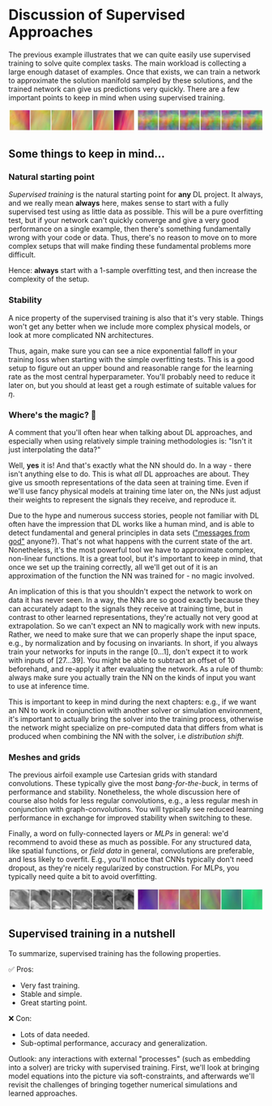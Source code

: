 Discussion of Supervised Approaches
=======================

The previous example illustrates that we can quite easily use 
supervised training to solve quite complex tasks. The main workload is
collecting a large enough dataset of examples. Once that exists, we can
train a network to approximate the solution manifold sampled
by these solutions, and the trained network can give us predictions
very quickly. There are a few important points to keep in mind when 
using supervised training.

![Divider](resources/divider1.jpg)

## Some things to keep in mind...

### Natural starting point

_Supervised training_ is the natural starting point for **any** DL project. It always,
and we really mean **always** here, makes sense to start with a fully supervised
test using as little data as possible. This will be a pure overfitting test,
but if your network can't quickly converge and give a very good performance 
on a single example, then there's something fundamentally wrong
with your code or data. Thus, there's no reason to move on to more complex
setups that will make finding these fundamental problems more difficult.

Hence: **always** start with a 1-sample overfitting test,
and then increase the complexity of the setup.

### Stability

A nice property of the supervised training is also that it's very stable.
Things won't get any better when we include more complex physical 
models, or look at more complicated NN architectures.

Thus, again, make sure you can see a nice exponential falloff in your training 
loss when starting with the simple overfitting tests. This is a good
setup to figure out an upper bound and reasonable range for the learning rate
as the most central hyperparameter.
You'll probably need to reduce it later on, but you should at least get a 
rough estimate of suitable values for $\eta$.

### Where's the magic? 🦄 

A comment that you'll often hear when talking about DL approaches, and especially
when using relatively simple training methodologies is: "Isn't it just interpolating the data?"

Well, **yes** it is! And that's exactly what the NN should do. In a way - there isn't 
anything else to do. This is what _all_ DL approaches are about. They give us smooth
representations of the data seen at training time. Even if we'll use fancy physical 
models at training time later on, the NNs just adjust their weights to represent the signals
they receive, and reproduce it.

Due to the hype and numerous success stories, people not familiar with DL often have 
the impression that DL works like a human mind, and is able to detect fundamental
and general principles in data sets (["messages from god"](https://dilbert.com/strip/2000-01-03) anyone?).
That's not what happens with the current state of the art. Nonetheless, it's
the most powerful tool we have to approximate complex, non-linear functions.
It is a great tool, but it's important to keep in mind, that once we set up the training
correctly, all we'll get out of it is an approximation of the function the NN
was trained for - no magic involved.

An implication of this is that you shouldn't expect the network 
to work on data it has never seen. In a way, the NNs are so good exactly 
because they can accurately adapt to the signals they receive at training time,
but in contrast to other learned representations, they're actually not very good
at extrapolation. So we can't expect an NN to magically work with new inputs.
Rather, we need to make sure that we can properly shape the input space,
e.g., by normalization and by focusing on invariants. In short, if you always train
your networks for inputs in the range $[0\dots1]$, don't expect it to work
with inputs of $[27\dots39]$. You might be able to subtract an offset of $10$ beforehand,
and re-apply it after evaluating the network.
As a rule of thumb: always make sure you
actually train the NN on the kinds of input you want to use at inference time.

This is important to keep in mind during the next chapters: e.g., if we
want an NN to work in conjunction with another solver or simulation environment,
it's important to actually bring the solver into the training process, otherwise
the network might specialize on pre-computed data that differs from what is produced
when combining the NN with the solver, i.e _distribution shift_.

### Meshes and grids

The previous airfoil example use Cartesian grids with standard 
convolutions. These typically give the most _bang-for-the-buck_, in terms
of performance and stability. Nonetheless, the whole discussion here of course 
also holds for less regular convolutions, e.g., a less regular mesh
in conjunction with graph-convolutions. You will typically see reduced learning
performance in exchange for improved stability when switching to these.

Finally, a word on fully-connected layers or _MLPs_ in general: we'd recommend
to avoid these as much as possible. For any structured data, like spatial functions,
or _field data_ in general, convolutions are preferable, and less likely to overfit.
E.g., you'll notice that CNNs typically don't need dropout, as they're nicely
regularized by construction. For MLPs, you typically need quite a bit to
avoid overfitting.

![Divider](resources/divider2.jpg)

## Supervised training in a nutshell

To summarize, supervised training has the following properties.

✅ Pros: 
- Very fast training.
- Stable and simple.
- Great starting point.

❌ Con: 
- Lots of data needed.
- Sub-optimal performance, accuracy and generalization.

Outlook: any interactions with external "processes" (such as embedding into a solver) are tricky with supervised training.
First, we'll look at bringing model equations into the picture via soft-constraints, and afterwards
we'll revisit the challenges of bringing together numerical simulations and learned approaches.


